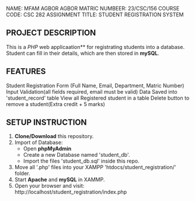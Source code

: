 NAME: MFAM AGBOR AGBOR
MATRIC NUMBEER: 23/CSC/156
COURSE CODE: CSC 282
ASSIGNMENT TITLE: STUDENT REGISTRATION SYSTEM

## PROJECT DESCRIPTION
This is a *PHP* web applicaation**  for registrating students into a database.
Student can fill in their details, which are then stored in **mySQL**.

## FEATURES
Student Registration Form (Full Name, Email, Department, Matric Number)
Input Validation(all fields required, email must be valid)
Data Saved into 'student_record' table
View all Registered student in a table
Delete button to remove a student(Extra credit + 5 marks)

## SETUP INSTRUCTION
1. **Clone/Download** this repository.
2. Import of Database:
    - Open **phpMyAdmin**
    - Create a new Database named 'student_db'.
    - Import the files 'student_db.sql' inside this repo.
3. Move all '.php' files into your XAMPP 'htdocs/student_registration/' folder.
4. Start **Apache** and **mySQL** in XAMMP.
5. Open your browser and visit:
    http://localhost/student_registration/index.php